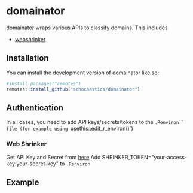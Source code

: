 # domainator

<!-- badges: start -->
<!-- badges: end -->

domainator wraps various APIs to classify domains. This includes

- [webshrinker](https://webshrinker.com)

## Installation

You can install the development version of domainator like so:

``` r
#install.packages("remotes")
remotes::install_github("schochastics/domainator")
```

## Authentication
In all cases, you need to add API keys/secrets/tokens to the `.Renviron`` file (for example using `usethis::edit_r_environ()`)

### Web Shrinker
Get API Key and Secret from [here](https://app.webshrinker.com/api-access-keys.)
Add SHRINKER_TOKEN="your-access-key:your-secret-key" to `.Renviron`

## Example

